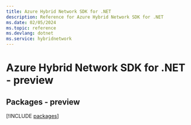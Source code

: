 ```yaml
---
title: Azure Hybrid Network SDK for .NET
description: Reference for Azure Hybrid Network SDK for .NET
ms.date: 02/05/2024
ms.topic: reference
ms.devlang: dotnet
ms.service: hybridnetwork
---
```

# Azure Hybrid Network SDK for .NET - preview
## Packages - preview
[!INCLUDE [packages](hybrid-network-index.md)]